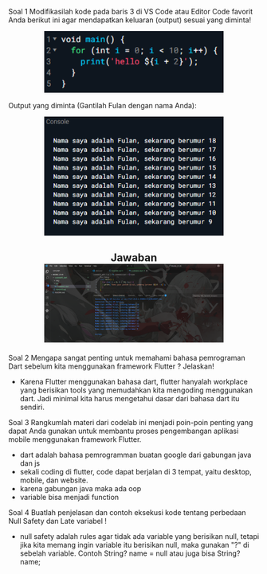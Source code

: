 Soal 1
Modifikasilah kode pada baris 3 di VS Code atau Editor Code favorit Anda berikut ini agar mendapatkan keluaran (output) sesuai yang diminta!

<p align="center">
<img src="../codelab02_dart/img/soal 1a.png" width="360">
</p>

Output yang diminta (Gantilah Fulan dengan nama Anda):

<p align="center">
<img src="../codelab02_dart/img/soal 1b.png" width="360">
</p>


<h2 align="center">Jawaban <br>
<img src="../codelab02_dart/img/jawaban.png" width="360">
</h2>

Soal 2
Mengapa sangat penting untuk memahami bahasa pemrograman Dart sebelum kita menggunakan framework Flutter ? Jelaskan!

- Karena Flutter menggunakan bahasa dart, flutter hanyalah workplace yang berisikan tools yang memudahkan kita mengoding menggunakan dart. Jadi minimal kita harus mengetahui dasar dari bahasa dart itu sendiri.

Soal 3
Rangkumlah materi dari codelab ini menjadi poin-poin penting yang dapat Anda gunakan untuk membantu proses pengembangan aplikasi mobile menggunakan framework Flutter.

- dart adalah bahasa pemrogramman buatan google dari gabungan java dan js
- sekali coding di flutter, code dapat berjalan di 3 tempat, yaitu desktop, mobile, dan website.
- karena gabungan java maka ada oop
- variable bisa menjadi function

Soal 4
Buatlah penjelasan dan contoh eksekusi kode tentang perbedaan Null Safety dan Late variabel !

- null safety adalah rules agar tidak ada variable yang berisikan null, tetapi jika kita memang ingin variable itu berisikan null, maka gunakan "?" di sebelah variable. Contoh String? name = null atau juga bisa String? name;
